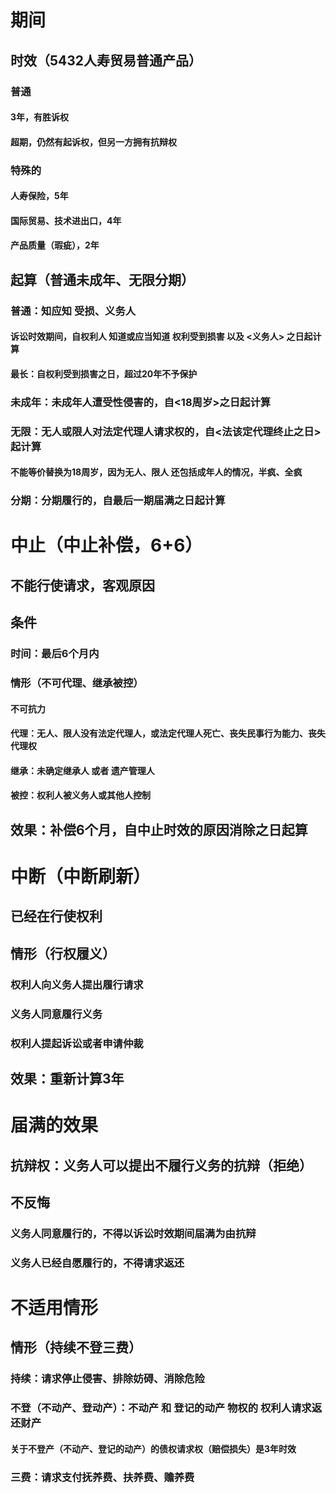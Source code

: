 # 期间
## 时效（5432人寿贸易普通产品）
### 普通
#### 3年，有胜诉权
#### 超期，仍然有起诉权，但另一方拥有抗辩权
### 特殊的
#### 人寿保险，5年
#### 国际贸易、技术进出口，4年
#### 产品质量（瑕疵），2年
## 起算（普通未成年、无限分期）
### 普通：知应知 受损、义务人

#### 诉讼时效期间，自权利人 知道或应当知道 权利受到损害 以及 <义务人> 之日起计算
#### 最长：自权利受到损害之日，超过20年不予保护
### 未成年：未成年人遭受性侵害的，自<18周岁>之日起计算
### 无限：无人或限人对法定代理人请求权的，自<法该定代理终止之日>起计算
#### 不能等价替换为18周岁，因为无人、限人 还包括成年人的情况，半疯、全疯

### 分期：分期履行的，自最后一期届满之日起计算
# 中止（中止补偿，6+6）
## 不能行使请求，客观原因
## 条件
### 时间：最后6个月内
### 情形（不可代理、继承被控）
#### 不可抗力
#### 代理：无人、限人没有法定代理人，或法定代理人死亡、丧失民事行为能力、丧失代理权
#### 继承：未确定继承人 或者 遗产管理人
#### 被控：权利人被义务人或其他人控制
## 效果：补偿6个月，自中止时效的原因消除之日起算
# 中断（中断刷新）
## 已经在行使权利
## 情形（行权履义）
### 权利人向义务人提出履行请求
### 义务人同意履行义务
### 权利人提起诉讼或者申请仲裁
## 效果：重新计算3年
# 届满的效果
## 抗辩权：义务人可以提出不履行义务的抗辩（拒绝）
## 不反悔
### 义务人同意履行的，不得以诉讼时效期间届满为由抗辩
### 义务人已经自愿履行的，不得请求返还
# 不适用情形
## 情形（持续不登三费）
### 持续：请求停止侵害、排除妨碍、消除危险
### 不登（不动产、登动产）：不动产 和 登记的动产 物权的 权利人请求返还财产
#### 关于不登产（不动产、登记的动产）的债权请求权（赔偿损失）是3年时效
### 三费：请求支付抚养费、扶养费、赡养费